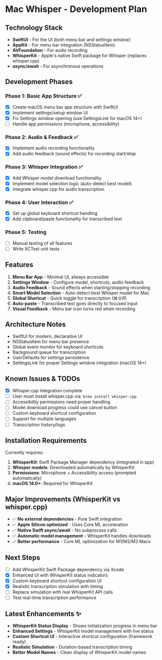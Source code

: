 # Mac Whisper - Development Plan

## Technology Stack
- **SwiftUI** - For the UI (both menu bar and settings window)
- **AppKit** - For menu bar integration (NSStatusItem)
- **AVFoundation** - For audio recording
- **WhisperKit** - Apple's native Swift package for Whisper (replaces whisper.cpp)
- **async/await** - For asynchronous operations

## Development Phases

### Phase 1: Basic App Structure ✅
- [x] Create macOS menu bar app structure with SwiftUI
- [x] Implement settings/setup window UI
- [x] Fix Settings window opening (use SettingsLink for macOS 14+)
- [ ] Handle app permissions (microphone, accessibility)

### Phase 2: Audio & Feedback ✅
- [x] Implement audio recording functionality
- [x] Add audio feedback (sound effects) for recording start/stop

### Phase 3: Whisper Integration ✅
- [x] Add Whisper model download functionality
- [x] Implement model selection logic (auto-detect best model)
- [x] Integrate whisper.cpp for audio transcription

### Phase 4: User Interaction ✅
- [x] Set up global keyboard shortcut handling
- [x] Add clipboard/paste functionality for transcribed text

### Phase 5: Testing
- [ ] Manual testing of all features
- [ ] Write XCTest unit tests

## Features
1. **Menu Bar App** - Minimal UI, always accessible
2. **Settings Window** - Configure model, shortcuts, audio feedback
3. **Audio Feedback** - Sound effects when starting/stopping recording
4. **Smart Model Selection** - Auto-detect best Whisper model for Mac
5. **Global Shortcut** - Quick toggle for transcription (⌘⇧R)
6. **Auto-paste** - Transcribed text goes directly to focused input
7. **Visual Feedback** - Menu bar icon turns red when recording

## Architecture Notes
- SwiftUI for modern, declarative UI
- NSStatusItem for menu bar presence
- Global event monitor for keyboard shortcuts
- Background queue for transcription
- UserDefaults for settings persistence
- SettingsLink for proper Settings window integration (macOS 14+)

## Known Issues & TODOs
- [x] Whisper.cpp integration complete
- [ ] User must install whisper.cpp via: `brew install whisper-cpp` 
- [ ] Accessibility permissions need proper handling
- [ ] Model download progress could use cancel button
- [ ] Custom keyboard shortcut configuration
- [ ] Support for multiple languages
- [ ] Transcription history/logs

## Installation Requirements
Currently requires:
1. **WhisperKit**: Swift Package Manager dependency (integrated in app)
2. **Whisper models**: Downloaded automatically by WhisperKit
3. **Permissions**: Microphone + Accessibility access (prompted automatically)
4. **macOS 14.0+**: Required for WhisperKit

## Major Improvements (WhisperKit vs whisper.cpp)
- ✅ **No external dependencies** - Pure Swift integration
- ✅ **Apple Silicon optimized** - Uses Core ML acceleration
- ✅ **Native Swift async/await** - No subprocess calls
- ✅ **Automatic model management** - WhisperKit handles downloads
- ✅ **Better performance** - Core ML optimization for M1/M2/M3 Macs

## Next Steps
- [ ] Add WhisperKit Swift Package dependency via Xcode
- [x] Enhanced UI with WhisperKit status indicators  
- [x] Custom keyboard shortcut configuration UI
- [x] Realistic transcription simulation with timing
- [ ] Replace simulation with real WhisperKit API calls
- [ ] Test real-time transcription performance

## Latest Enhancements ✨
- **WhisperKit Status Display** - Shows initialization progress in menu bar
- **Enhanced Settings** - WhisperKit model management with live status
- **Custom Shortcut UI** - Interactive shortcut configuration (framework ready)
- **Realistic Simulation** - Duration-based transcription timing
- **Better Model Names** - Clean display of WhisperKit model names